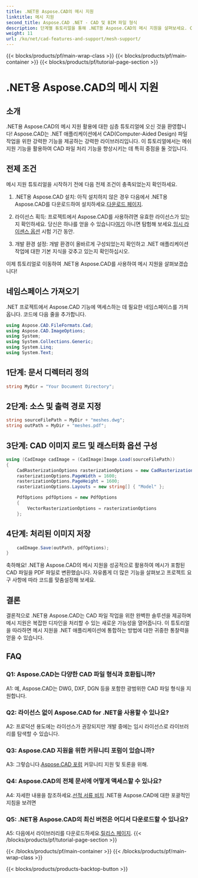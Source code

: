 ```yaml
---
title: .NET용 Aspose.CAD의 메시 지원
linktitle: 메시 지원
second_title: Aspose.CAD .NET - CAD 및 BIM 파일 형식
description: 단계별 튜토리얼을 통해 .NET용 Aspose.CAD의 메시 지원을 살펴보세요. CAD 파일을 PDF로 손쉽게 변환하세요.
weight: 11
url: /ko/net/cad-features-and-support/mesh-support/
---
```


{{< blocks/products/pf/main-wrap-class >}}
{{< blocks/products/pf/main-container >}}
{{< blocks/products/pf/tutorial-page-section >}}

# .NET용 Aspose.CAD의 메시 지원

## 소개

.NET용 Aspose.CAD의 메시 지원 활용에 대한 심층 튜토리얼에 오신 것을 환영합니다! Aspose.CAD는 .NET 애플리케이션에서 CAD(Computer-Aided Design) 파일 작업을 위한 강력한 기능을 제공하는 강력한 라이브러리입니다. 이 튜토리얼에서는 메쉬 지원 기능을 활용하여 CAD 파일 처리 기능을 향상시키는 데 특히 중점을 둘 것입니다.

## 전제 조건

메시 지원 튜토리얼을 시작하기 전에 다음 전제 조건이 충족되었는지 확인하세요.

1.  .NET용 Aspose.CAD 설치: 아직 설치하지 않은 경우 다음에서 .NET용 Aspose.CAD를 다운로드하여 설치하세요.[다운로드 페이지](https://releases.aspose.com/cad/net/).

2.  라이선스 획득: 프로젝트에서 Aspose.CAD를 사용하려면 유효한 라이선스가 있는지 확인하세요. 당신은 하나를 얻을 수 있습니다[여기](https://purchase.aspose.com/buy) 아니면 탐험해 보세요.[임시 라이센스 옵션](https://purchase.aspose.com/temporary-license/) 시험 기간 동안.

3. 개발 환경 설정: 개발 환경이 올바르게 구성되었는지 확인하고 .NET 애플리케이션 작업에 대한 기본 지식을 갖추고 있는지 확인하십시오.

이제 튜토리얼로 이동하여 .NET용 Aspose.CAD를 사용하여 메시 지원을 살펴보겠습니다!

## 네임스페이스 가져오기

.NET 프로젝트에서 Aspose.CAD 기능에 액세스하는 데 필요한 네임스페이스를 가져옵니다. 코드에 다음 줄을 추가합니다.

```csharp
using Aspose.CAD.FileFormats.Cad;
using Aspose.CAD.ImageOptions;
using System;
using System.Collections.Generic;
using System.Linq;
using System.Text;

```

## 1단계: 문서 디렉터리 정의

```csharp
string MyDir = "Your Document Directory";
```

## 2단계: 소스 및 출력 경로 지정

```csharp
string sourceFilePath = MyDir + "meshes.dwg";
string outPath = MyDir + "meshes.pdf";
```

## 3단계: CAD 이미지 로드 및 래스터화 옵션 구성

```csharp
using (CadImage cadImage = (CadImage)Image.Load(sourceFilePath))
{
    CadRasterizationOptions rasterizationOptions = new CadRasterizationOptions();
    rasterizationOptions.PageWidth = 1600;
    rasterizationOptions.PageHeight = 1600;
    rasterizationOptions.Layouts = new string[] { "Model" };

    PdfOptions pdfOptions = new PdfOptions
    {
        VectorRasterizationOptions = rasterizationOptions
    };
```

## 4단계: 처리된 이미지 저장

```csharp
    cadImage.Save(outPath, pdfOptions);
}
```

축하해요! .NET용 Aspose.CAD의 메시 지원을 성공적으로 활용하여 메시가 포함된 CAD 파일을 PDF 파일로 변환했습니다. 자유롭게 더 많은 기능을 살펴보고 프로젝트 요구 사항에 따라 코드를 맞춤설정해 보세요.

## 결론

결론적으로 .NET용 Aspose.CAD는 CAD 파일 작업을 위한 완벽한 솔루션을 제공하며 메시 지원은 복잡한 디자인을 처리할 수 있는 새로운 가능성을 열어줍니다. 이 튜토리얼을 따라하면 메시 지원을 .NET 애플리케이션에 통합하는 방법에 대한 귀중한 통찰력을 얻을 수 있습니다.

## FAQ

### Q1: Aspose.CAD는 다양한 CAD 파일 형식과 호환됩니까?

A1: 예, Aspose.CAD는 DWG, DXF, DGN 등을 포함한 광범위한 CAD 파일 형식을 지원합니다.

### Q2: 라이선스 없이 Aspose.CAD for .NET을 사용할 수 있나요?

A2: 프로덕션 용도에는 라이선스가 권장되지만 개발 중에는 임시 라이선스로 라이브러리를 탐색할 수 있습니다.

### Q3: Aspose.CAD 지원을 위한 커뮤니티 포럼이 있습니까?

 A3: 그렇습니다.[Aspose.CAD 포럼](https://forum.aspose.com/c/cad/19) 커뮤니티 지원 및 토론을 위해.

### Q4: Aspose.CAD의 전체 문서에 어떻게 액세스할 수 있나요?

 A4: 자세한 내용을 참조하세요.[선적 서류 비치](https://reference.aspose.com/cad/net/) .NET용 Aspose.CAD에 대한 포괄적인 지침을 보려면

### Q5: .NET용 Aspose.CAD의 최신 버전은 어디서 다운로드할 수 있나요?

 A5: 다음에서 라이브러리를 다운로드하세요.[릴리스 페이지](https://releases.aspose.com/cad/net/).
{{< /blocks/products/pf/tutorial-page-section >}}

{{< /blocks/products/pf/main-container >}}
{{< /blocks/products/pf/main-wrap-class >}}

{{< blocks/products/products-backtop-button >}}
